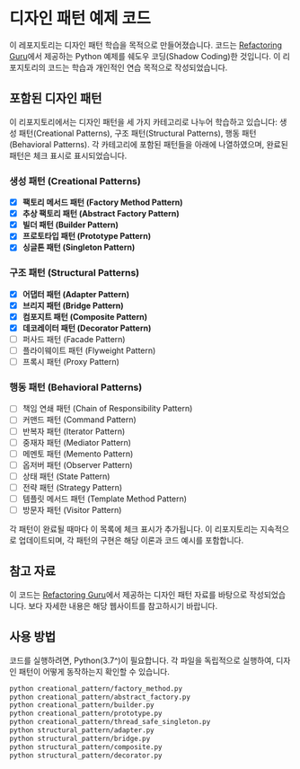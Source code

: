 # 디자인 패턴 예제 코드

이 레포지토리는 디자인 패턴 학습을 목적으로 만들어졌습니다. 코드는 [Refactoring Guru](https://refactoring.guru/ko/design-patterns)에서 제공하는 Python 예제를 쉐도우 코딩(Shadow Coding)한 것입니다. 이 리포지토리의 코드는 학습과 개인적인 연습 목적으로 작성되었습니다. 

## 포함된 디자인 패턴

이 리포지토리에서는 디자인 패턴을 세 가지 카테고리로 나누어 학습하고 있습니다: 생성 패턴(Creational Patterns), 구조 패턴(Structural Patterns), 행동 패턴(Behavioral Patterns). 각 카테고리에 포함된 패턴들을 아래에 나열하였으며, 완료된 패턴은 체크 표시로 표시되었습니다.

### 생성 패턴 (Creational Patterns)
- [x] **팩토리 메서드 패턴 (Factory Method Pattern)**
- [x] **추상 팩토리 패턴 (Abstract Factory Pattern)**
- [x] **빌더 패턴 (Builder Pattern)**
- [x] **프로토타입 패턴 (Prototype Pattern)**
- [x] **싱글톤 패턴 (Singleton Pattern)**

### 구조 패턴 (Structural Patterns)
- [x] **어댑터 패턴 (Adapter Pattern)**
- [x] **브리지 패턴 (Bridge Pattern)**
- [x] **컴포지트 패턴 (Composite Pattern)**
- [x] **데코레이터 패턴 (Decorator Pattern)**
- [ ] 퍼사드 패턴 (Facade Pattern)
- [ ] 플라이웨이트 패턴 (Flyweight Pattern)
- [ ] 프록시 패턴 (Proxy Pattern)

### 행동 패턴 (Behavioral Patterns)
- [ ] 책임 연쇄 패턴 (Chain of Responsibility Pattern)
- [ ] 커맨드 패턴 (Command Pattern)
- [ ] 반복자 패턴 (Iterator Pattern)
- [ ] 중재자 패턴 (Mediator Pattern)
- [ ] 메멘토 패턴 (Memento Pattern)
- [ ] 옵저버 패턴 (Observer Pattern)
- [ ] 상태 패턴 (State Pattern)
- [ ] 전략 패턴 (Strategy Pattern)
- [ ] 템플릿 메서드 패턴 (Template Method Pattern)
- [ ] 방문자 패턴 (Visitor Pattern)

각 패턴이 완료될 때마다 이 목록에 체크 표시가 추가됩니다. 이 리포지토리는 지속적으로 업데이트되며, 각 패턴의 구현은 해당 이론과 코드 예시를 포함합니다.

## 참고 자료

이 코드는 [Refactoring Guru](https://refactoring.guru/ko/design-patterns)에서 제공하는 디자인 패턴 자료를 바탕으로 작성되었습니다. 보다 자세한 내용은 해당 웹사이트를 참고하시기 바랍니다.

## 사용 방법

코드를 실행하려면, Python(3.7^)이 필요합니다. 각 파일을 독립적으로 실행하여, 디자인 패턴이 어떻게 동작하는지 확인할 수 있습니다.

```bash
python creational_pattern/factory_method.py
python creational_pattern/abstract_factory.py
python creational_pattern/builder.py
python creational_pattern/prototype.py
python creational_pattern/thread_safe_singleton.py
python structural_pattern/adapter.py
python structural_pattern/bridge.py
python structural_pattern/composite.py
python structural_pattern/decorator.py
